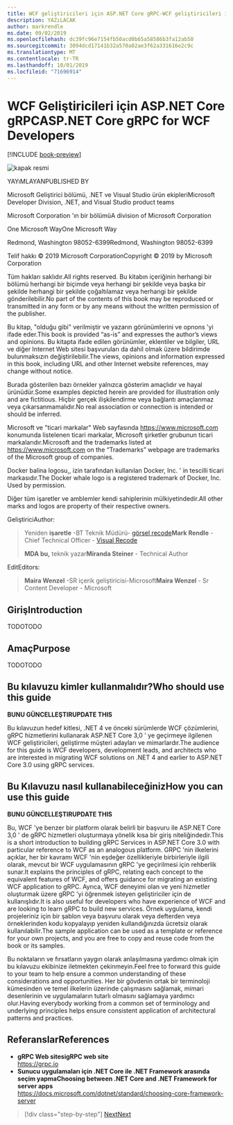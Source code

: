 ```yaml
---
title: WCF geliştiricileri için ASP.NET Core gRPC-WCF geliştiricileri için gRPC
description: YAZıLACAK
author: markrendle
ms.date: 09/02/2019
ms.openlocfilehash: dc39fc96e7154fb50acd0b65a58586b3fa12ab50
ms.sourcegitcommit: 3094dcd17141b32a570a82ae3f62a331616e2c9c
ms.translationtype: MT
ms.contentlocale: tr-TR
ms.lasthandoff: 10/01/2019
ms.locfileid: "71696914"
---
```

# <a name="aspnet-core-grpc-for-wcf-developers"></a><span data-ttu-id="d2b74-103">WCF Geliştiricileri için ASP.NET Core gRPC</span><span class="sxs-lookup"><span data-stu-id="d2b74-103">ASP.NET Core gRPC for WCF Developers</span></span>

[!INCLUDE [book-preview](../../../includes/book-preview.md)]

![kapak resmi](./media/cover.png)

<span data-ttu-id="d2b74-105">YAYıMLAYAN</span><span class="sxs-lookup"><span data-stu-id="d2b74-105">PUBLISHED BY</span></span>

<span data-ttu-id="d2b74-106">Microsoft Geliştirici bölümü, .NET ve Visual Studio ürün ekipleri</span><span class="sxs-lookup"><span data-stu-id="d2b74-106">Microsoft Developer Division, .NET, and Visual Studio product teams</span></span>

<span data-ttu-id="d2b74-107">Microsoft Corporation 'ın bir bölümü</span><span class="sxs-lookup"><span data-stu-id="d2b74-107">A division of Microsoft Corporation</span></span>

<span data-ttu-id="d2b74-108">One Microsoft Way</span><span class="sxs-lookup"><span data-stu-id="d2b74-108">One Microsoft Way</span></span>

<span data-ttu-id="d2b74-109">Redmond, Washington 98052-6399</span><span class="sxs-lookup"><span data-stu-id="d2b74-109">Redmond, Washington 98052-6399</span></span>

<span data-ttu-id="d2b74-110">Telif hakkı © 2019 Microsoft Corporation</span><span class="sxs-lookup"><span data-stu-id="d2b74-110">Copyright © 2019 by Microsoft Corporation</span></span>

<span data-ttu-id="d2b74-111">Tüm hakları saklıdır.</span><span class="sxs-lookup"><span data-stu-id="d2b74-111">All rights reserved.</span></span> <span data-ttu-id="d2b74-112">Bu kitabın içeriğinin herhangi bir bölümü herhangi bir biçimde veya herhangi bir şekilde veya başka bir şekilde herhangi bir şekilde çoğaltılamaz veya herhangi bir şekilde gönderilebilir.</span><span class="sxs-lookup"><span data-stu-id="d2b74-112">No part of the contents of this book may be reproduced or transmitted in any form or by any means without the written permission of the publisher.</span></span>

<span data-ttu-id="d2b74-113">Bu kitap, "olduğu gibi" verilmiştir ve yazarın görünümlerini ve opnons 'yi ifade eder.</span><span class="sxs-lookup"><span data-stu-id="d2b74-113">This book is provided “as-is” and expresses the author’s views and opinions.</span></span> <span data-ttu-id="d2b74-114">Bu kitapta ifade edilen görünümler, eklentiler ve bilgiler, URL ve diğer Internet Web sitesi başvuruları da dahil olmak üzere bildirimde bulunmaksızın değiştirilebilir.</span><span class="sxs-lookup"><span data-stu-id="d2b74-114">The views, opinions and information expressed in this book, including URL and other Internet website references, may change without notice.</span></span>

<span data-ttu-id="d2b74-115">Burada gösterilen bazı örnekler yalnızca gösterim amaçlıdır ve hayal ürünüdür.</span><span class="sxs-lookup"><span data-stu-id="d2b74-115">Some examples depicted herein are provided for illustration only and are fictitious.</span></span> <span data-ttu-id="d2b74-116">Hiçbir gerçek ilişkilendirme veya bağlantı amaçlanmaz veya çıkarsanmamalıdır.</span><span class="sxs-lookup"><span data-stu-id="d2b74-116">No real association or connection is intended or should be inferred.</span></span>

<span data-ttu-id="d2b74-117">Microsoft ve "ticari markalar" Web sayfasında https://www.microsoft.com konumunda listelenen ticari markalar, Microsoft şirketler grubunun ticari markalarıdır.</span><span class="sxs-lookup"><span data-stu-id="d2b74-117">Microsoft and the trademarks listed at https://www.microsoft.com on the “Trademarks” webpage are trademarks of the Microsoft group of companies.</span></span>

<span data-ttu-id="d2b74-118">Docker balina logosu,, izin tarafından kullanılan Docker, Inc. ' in tescilli ticari markasıdır.</span><span class="sxs-lookup"><span data-stu-id="d2b74-118">The Docker whale logo is a registered trademark of Docker, Inc. Used by permission.</span></span>

<span data-ttu-id="d2b74-119">Diğer tüm işaretler ve amblemler kendi sahiplerinin mülkiyetindedir.</span><span class="sxs-lookup"><span data-stu-id="d2b74-119">All other marks and logos are property of their respective owners.</span></span>

<span data-ttu-id="d2b74-120">Geliştirici</span><span class="sxs-lookup"><span data-stu-id="d2b74-120">Author:</span></span>

> <span data-ttu-id="d2b74-121">Yeniden **işaretle** -BT Teknik Müdürü- [görsel recode](https://visualrecode.com)</span><span class="sxs-lookup"><span data-stu-id="d2b74-121">**Mark Rendle** - Chief Technical Officer - [Visual Recode](https://visualrecode.com)</span></span>
>
> <span data-ttu-id="d2b74-122">**MDA bu,** teknik yazar</span><span class="sxs-lookup"><span data-stu-id="d2b74-122">**Miranda Steiner** - Technical Author</span></span>

<span data-ttu-id="d2b74-123">Edit</span><span class="sxs-lookup"><span data-stu-id="d2b74-123">Editors:</span></span>

> <span data-ttu-id="d2b74-124">**Maira Wenzel** -SR içerik geliştiricisi-Microsoft</span><span class="sxs-lookup"><span data-stu-id="d2b74-124">**Maira Wenzel** - Sr Content Developer - Microsoft</span></span>

## <a name="introduction"></a><span data-ttu-id="d2b74-125">Giriş</span><span class="sxs-lookup"><span data-stu-id="d2b74-125">Introduction</span></span>

<span data-ttu-id="d2b74-126">TODO</span><span class="sxs-lookup"><span data-stu-id="d2b74-126">TODO</span></span>

## <a name="purpose"></a><span data-ttu-id="d2b74-127">Amaç</span><span class="sxs-lookup"><span data-stu-id="d2b74-127">Purpose</span></span>

<span data-ttu-id="d2b74-128">TODO</span><span class="sxs-lookup"><span data-stu-id="d2b74-128">TODO</span></span>

## <a name="who-should-use-this-guide"></a><span data-ttu-id="d2b74-129">Bu kılavuzu kimler kullanmalıdır?</span><span class="sxs-lookup"><span data-stu-id="d2b74-129">Who should use this guide</span></span>

<span data-ttu-id="d2b74-130">**BUNU GÜNCELLEŞTIR**</span><span class="sxs-lookup"><span data-stu-id="d2b74-130">**UPDATE THIS**</span></span>

<span data-ttu-id="d2b74-131">Bu kılavuzun hedef kitlesi, .NET 4 ve önceki sürümlerde WCF çözümlerini, gRPC hizmetlerini kullanarak ASP.NET Core 3,0 ' ye geçirmeye ilgilenen WCF geliştiricileri, geliştirme müşteri adayları ve mimarlardır.</span><span class="sxs-lookup"><span data-stu-id="d2b74-131">The audience for this guide is WCF developers, development leads, and architects who are interested in migrating WCF solutions on .NET 4 and earlier to ASP.NET Core 3.0 using gRPC services.</span></span>

## <a name="how-you-can-use-this-guide"></a><span data-ttu-id="d2b74-132">Bu Kılavuzu nasıl kullanabileceğiniz</span><span class="sxs-lookup"><span data-stu-id="d2b74-132">How you can use this guide</span></span>

<span data-ttu-id="d2b74-133">**BUNU GÜNCELLEŞTIR**</span><span class="sxs-lookup"><span data-stu-id="d2b74-133">**UPDATE THIS**</span></span>

<span data-ttu-id="d2b74-134">Bu, WCF 'ye benzer bir platform olarak belirli bir başvuru ile ASP.NET Core 3,0 ' de gRPC hizmetleri oluşturmaya yönelik kısa bir giriş niteliğindedir.</span><span class="sxs-lookup"><span data-stu-id="d2b74-134">This is a short introduction to building gRPC Services in ASP.NET Core 3.0 with particular reference to WCF as an analogous platform.</span></span> <span data-ttu-id="d2b74-135">GRPC 'nin ilkelerini açıklar, her bir kavramı WCF 'nin eşdeğer özellikleriyle birbirleriyle ilgili olarak, mevcut bir WCF uygulamasının gRPC 'ye geçirilmesi için rehberlik sunar.</span><span class="sxs-lookup"><span data-stu-id="d2b74-135">It explains the principles of gRPC, relating each concept to the equivalent features of WCF, and offers guidance for migrating an existing WCF application to gRPC.</span></span> <span data-ttu-id="d2b74-136">Ayrıca, WCF deneyimi olan ve yeni hizmetler oluşturmak üzere gRPC 'yi öğrenmek isteyen geliştiriciler için de kullanışlıdır.</span><span class="sxs-lookup"><span data-stu-id="d2b74-136">It is also useful for developers who have experience of WCF and are looking to learn gRPC to build new services.</span></span> <span data-ttu-id="d2b74-137">Örnek uygulama, kendi projeleriniz için bir şablon veya başvuru olarak veya defterden veya örneklerinden kodu kopyalayıp yeniden kullandığınızda ücretsiz olarak kullanılabilir.</span><span class="sxs-lookup"><span data-stu-id="d2b74-137">The sample application can be used as a template or reference for your own projects, and you are free to copy and reuse code from the book or its samples.</span></span>

<span data-ttu-id="d2b74-138">Bu noktaların ve fırsatların yaygın olarak anlaşılmasına yardımcı olmak için bu kılavuzu ekibinize iletmekten çekinmeyin.</span><span class="sxs-lookup"><span data-stu-id="d2b74-138">Feel free to forward this guide to your team to help ensure a common understanding of these considerations and opportunities.</span></span> <span data-ttu-id="d2b74-139">Her bir gövdenin ortak bir terminoloji kümesinden ve temel ilkelerin üzerinde çalışmasını sağlamak, mimari desenlerinin ve uygulamaların tutarlı olmasını sağlamaya yardımcı olur.</span><span class="sxs-lookup"><span data-stu-id="d2b74-139">Having everybody working from a common set of terminology and underlying principles helps ensure consistent application of architectural patterns and practices.</span></span>

## <a name="references"></a><span data-ttu-id="d2b74-140">Referanslar</span><span class="sxs-lookup"><span data-stu-id="d2b74-140">References</span></span>

- <span data-ttu-id="d2b74-141">**gRPC Web sitesi**</span><span class="sxs-lookup"><span data-stu-id="d2b74-141">**gRPC web site**</span></span>  
  <https://grpc.io>
- <span data-ttu-id="d2b74-142">**Sunucu uygulamaları için .NET Core ile .NET Framework arasında seçim yapma**</span><span class="sxs-lookup"><span data-stu-id="d2b74-142">**Choosing between .NET Core and .NET Framework for server apps**</span></span>  
  <https://docs.microsoft.com/dotnet/standard/choosing-core-framework-server>

>[!div class="step-by-step"]
>[<span data-ttu-id="d2b74-143">Next</span><span class="sxs-lookup"><span data-stu-id="d2b74-143">Next</span></span>](introduction.md)
